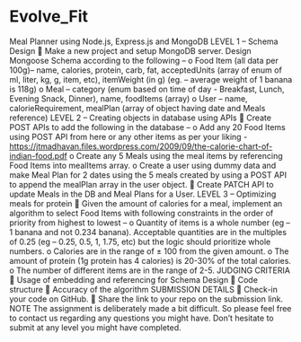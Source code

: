 # Evolve_Fit
Meal Planner using Node.js, Express.js and MongoDB
LEVEL 1 – Schema Design
 Make a new project and setup MongoDB server. Design Mongoose Schema according to the following –
o Food Item (all data per 100g)– name, calories, protein, carb, fat, acceptedUnits (array of enum of
ml, liter, kg, g, item, etc), itemWeight (in g) (eg. – average weight of 1 banana is 118g)
o Meal – category (enum based on time of day - Breakfast, Lunch, Evening Snack, Dinner), name,
foodItems (array)
o User – name, calorieRequirement, mealPlan (array of object having date and Meals reference)
LEVEL 2 – Creating objects in database using APIs
 Create POST APIs to add the following in the database –
o Add any 20 Food Items using POST API from here or any other items as per your liking -
https://jtmadhavan.files.wordpress.com/2009/09/the-calorie-chart-of-indian-food.pdf
o Create any 5 Meals using the meal items by referencing Food Items into mealItems array.
o Create a user using dummy data and make Meal Plan for 2 dates using the 5 meals created by
using a POST API to append the mealPlan array in the user object.
 Create PATCH API to update Meals in the DB and Meal Plans for a User.
LEVEL 3 – Optimizing meals for protein
 Given the amount of calories for a meal, implement an algorithm to select Food Items with following
constraints in the order of priority from highest to lowest –
o Quantity of items is a whole number (eg – 1 banana and not 0.234 banana). Acceptable quantities
are in the multiples of 0.25 (eg – 0.25, 0.5, 1, 1.75, etc) but the logic should prioritize whole
numbers.
o Calories are in the range of ± 100 from the given amount.
o The amount of protein (1g protein has 4 calories) is 20-30% of the total calories.
o The number of different items are in the range of 2-5.
JUDGING CRITERIA
 Usage of embedding and referencing for Schema Design
 Code structure
 Accuracy of the algorithm
SUBMISSION DETAILS
 Check-in your code on GitHub.
 Share the link to your repo on the submission link.
NOTE
The assignment is deliberately made a bit difficult. So please feel free to contact us regarding any questions you
might have. Don’t hesitate to submit at any level you might have completed.
